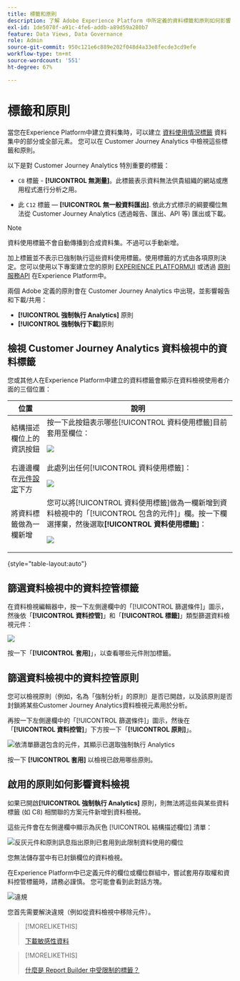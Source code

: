 ```yaml
---
title: 標籤和原則
description: 了解 Adobe Experience Platform 中所定義的資料標籤和原則如何影響 Customer Journey Analytics 中的資料檢視和報告。
exl-id: 1de5070f-a91c-4fe6-addb-a89d59a280b7
feature: Data Views, Data Governance
role: Admin
source-git-commit: 950c121e6c889e202f048d4a33e8fecde3cd9efe
workflow-type: tm+mt
source-wordcount: '551'
ht-degree: 67%

---
```


# 標籤和原則

當您在Experience Platform中建立資料集時，可以建立 [資料使用情況標籤](https://experienceleague.adobe.com/en/docs/experience-platform/data-governance/labels/reference) 資料集中的部分或全部元素。 您可以在 Customer Journey Analytics 中檢視這些標籤和原則。

以下是對 Customer Journey Analytics 特別重要的標籤：

* `C8` 標籤 - **[!UICONTROL 無測量]**。此標籤表示資料無法供貴組織的網站或應用程式進行分析之用。

* 此 `C12` 標籤 —  **[!UICONTROL 無一般資料匯出]**. 依此方式標示的綱要欄位無法從 Customer Journey Analytics (透過報告、匯出、API 等) 匯出或下載。

>[!NOTE]
>
>資料使用標籤不會自動傳播到合成資料集。不過可以手動新增。

加上標籤並不表示已強制執行這些資料使用標籤。使用標籤的方式由各項原則決定。您可以使用以下專案建立您的原則 [EXPERIENCE PLATFORMUI](https://experienceleague.adobe.com/en/docs/experience-platform/data-governance/policies/user-guide) 或透過 [原則服務API](https://experienceleague.adobe.com/en/docs/experience-platform/data-governance/api/overview) 在Experience Platform中。

兩個 Adobe 定義的原則會在 Customer Journey Analytics 中出現，並影響報告和下載/共用：

* **[!UICONTROL 強制執行 Analytics]** 原則
* **[!UICONTROL 強制執行下載]**&#x200B;原則

## 檢視 Customer Journey Analytics 資料檢視中的資料標籤

您或其他人在Experience Platform中建立的資料標籤會顯示在資料檢視使用者介面的三個位置：

| 位置 | 說明 |
| --- | --- |
| 結構描述欄位上的資訊按鈕 | 按一下此按鈕表示哪些[!UICONTROL 資料使用標籤]目前套用至欄位：<p>![](assets/data-label-left.png) |
| 右邊邊欄在[元件設定](/help/data-views/component-settings/overview.md)下方 | 此處列出任何[!UICONTROL 資料使用標籤]：<p>![](assets/data-label-right.png) |
| 將資料標籤做為一欄新增 | 您可以將[!UICONTROL 資料使用標籤]做為一欄新增到資料檢視中的「[!UICONTROL 包含的元件]」欄。按一下欄選擇棄，然後選取&#x200B;**[!UICONTROL 資料使用標籤]**：<p>![](assets/data-label-column.png) |

{style="table-layout:auto"}

## 篩選資料檢視中的資料控管標籤

在資料檢視編輯器中，按一下左側邊欄中的「[!UICONTROL 篩選條件]」圖示，然後依「**[!UICONTROL 資料控管]**」和「**[!UICONTROL 標籤]**」類型篩選資料檢視元件：

![](assets/filter-labels.png)

按一下「**[!UICONTROL 套用]**」，以查看哪些元件附加標籤。

## 篩選資料檢視中的資料控管原則

您可以檢視原則（例如，名為「強制分析」的原則）是否已開啟，以及該原則是否封鎖將某些Customer Journey Analytics資料檢視元素用於分析。

再按一下左側邊欄中的「[!UICONTROL 篩選條件]」圖示，然後在「**[!UICONTROL 資料控管]**」下方按一下「**[!UICONTROL 原則]**」。

![依清單篩選包含的元件，其顯示已選取強制執行 Analytics](assets/filter-policies.png)

按一下 **[!UICONTROL 套用]** 以檢視已啟用哪些原則。

## 啟用的原則如何影響資料檢視

如果已開啟&#x200B;**[!UICONTROL 強制執行 Analytics]** 原則，則無法將這些與某些資料標籤 (如 C8) 相關聯的方案元件新增到資料檢視。

這些元件會在左側邊欄中顯示為灰色 [!UICONTROL 結構描述欄位] 清單：

![反灰元件和原則訊息指出原則已套用到此限制資料使用的欄位](assets/component-greyed.png)

您無法儲存當中有已封鎖欄位的資料檢視。

在Experience Platform中已定義元件的欄位或欄位群組中，嘗試套用存取權和資料控管標籤時，請務必謹慎。 您可能會看到此對話方塊。

![違規](assets/violation.png)

您首先需要解決違規（例如從資料檢視中移除元件）。


>[!MORELIKETHIS]
>
>[下載敏感性資料](/help/analysis-workspace/export/download-send.md)

>[!MORELIKETHIS]
>
>[什麼是 Report Builder 中受限制的標籤？](https://experienceleague.adobe.com/en/docs/analytics-platform/using/cja-reportbuilder/restricted-labels)


